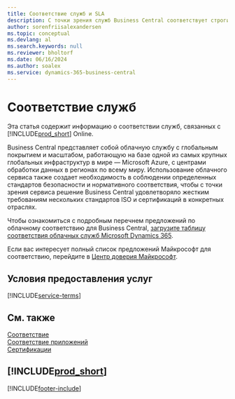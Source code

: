 ```yaml
---
title: Соответствие служб и SLA
description: С точки зрения служб Business Central соответствует строгим требованиям и соблюдению SLA в нескольких сертификатах ISO и отраслевых сертификатах.
author: sorenfriisalexandersen
ms.topic: conceptual
ms.devlang: al
ms.search.keywords: null
ms.reviewer: bholtorf
ms.date: 06/16/2024
ms.author: soalex
ms.service: dynamics-365-business-central
---
```

# <a name="service-compliance"></a>Соответствие служб

Эта статья содержит информацию о соответствии служб, связанных с [!INCLUDE[prod_short](../includes/prod_short.md)] Online.

Business Central представляет собой облачную службу с глобальным покрытием и масштабом, работающую на базе одной из самых крупных глобальных инфраструктур в мире — Microsoft Azure, с центрами обработки данных в регионах по всему миру. Использование облачного сервиса также создает необходимость в соблюдении определенных стандартов безопасности и нормативного соответствия, чтобы с точки зрения сервиса решение Business Central удовлетворяло жестким требованиям нескольких стандартов ISO и сертификаций в конкретных отраслях.

Чтобы ознакомиться с подробным перечнем предложений по облачному соответствию для Business Central, [загрузите таблицу соответствия облачных служб Microsoft Dynamics 365](https://aka.ms/d365-compliance-list).

Если вас интересует полный список предложений Майкрософт для соответствию, перейдите в [Центр доверия Майкрософт](https://www.microsoft.com/trustcenter/compliance/complianceofferings).

## <a name="service-terms"></a>Условия предоставления услуг

[!INCLUDE[service-terms](../includes/service-terms.md)]

## <a name="see-also"></a>См. также

[Соответствие](compliance-overview.md)  
[Соответствие приложений](compliance-application-compliance.md)  
[Сертификации](compliance-certifications.md)  

## [!INCLUDE[prod_short](../includes/free_trial_md.md)]  


[!INCLUDE[footer-include](../includes/footer-banner.md)]
